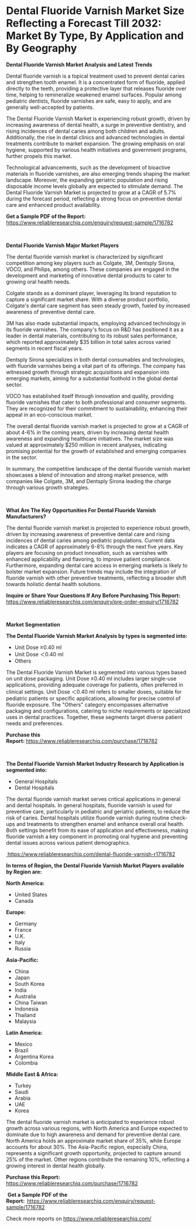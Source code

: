 <p><h1>Dental Fluoride Varnish Market Size Reflecting a Forecast Till 2032: Market By Type, By Application and By Geography</h1></p><p><strong>Dental Fluoride Varnish Market Analysis and Latest Trends</strong></p>
<p><p>Dental fluoride varnish is a topical treatment used to prevent dental caries and strengthen tooth enamel. It is a concentrated form of fluoride, applied directly to the teeth, providing a protective layer that releases fluoride over time, helping to remineralize weakened enamel surfaces. Popular among pediatric dentists, fluoride varnishes are safe, easy to apply, and are generally well-accepted by patients.</p><p>The Dental Fluoride Varnish Market is experiencing robust growth, driven by increasing awareness of dental health, a surge in preventive dentistry, and rising incidences of dental caries among both children and adults. Additionally, the rise in dental clinics and advanced technologies in dental treatments contribute to market expansion. The growing emphasis on oral hygiene, supported by various health initiatives and government programs, further propels this market.</p><p>Technological advancements, such as the development of bioactive materials in fluoride varnishes, are also emerging trends shaping the market landscape. Moreover, the expanding geriatric population and rising disposable income levels globally are expected to stimulate demand. The Dental Fluoride Varnish Market is projected to grow at a CAGR of 5.7% during the forecast period, reflecting a strong focus on preventive dental care and enhanced product availability.</p></p>
<p><strong>Get a Sample PDF of the Report:&nbsp;</strong> <a href="https://www.reliableresearchiq.com/enquiry/request-sample/1716782?utm_campaign=2291&utm_medium=2&utm_source=Github&utm_content=ia&utm_term=25032025&utm_id=dental-fluoride-varnish">https://www.reliableresearchiq.com/enquiry/request-sample/1716782</a></p>
<p>&nbsp;</p>
<p><strong>Dental Fluoride Varnish Major Market Players</strong></p>
<p><p>The dental fluoride varnish market is characterized by significant competition among key players such as Colgate, 3M, Dentsply Sirona, VOCO, and Philips, among others. These companies are engaged in the development and marketing of innovative dental products to cater to growing oral health needs.</p><p>Colgate stands as a dominant player, leveraging its brand reputation to capture a significant market share. With a diverse product portfolio, Colgate's dental care segment has seen steady growth, fueled by increased awareness of preventive dental care. </p><p>3M has also made substantial impacts, employing advanced technology in its fluoride varnishes. The company's focus on R&D has positioned it as a leader in dental materials, contributing to its robust sales performance, which reported approximately $35 billion in total sales across varied segments in recent fiscal years.</p><p>Dentsply Sirona specializes in both dental consumables and technologies, with fluoride varnishes being a vital part of its offerings. The company has witnessed growth through strategic acquisitions and expansion into emerging markets, aiming for a substantial foothold in the global dental sector.</p><p>VOCO has established itself through innovation and quality, providing fluoride varnishes that cater to both professional and consumer segments. They are recognized for their commitment to sustainability, enhancing their appeal in an eco-conscious market.</p><p>The overall dental fluoride varnish market is projected to grow at a CAGR of about 4-6% in the coming years, driven by increasing dental health awareness and expanding healthcare initiatives. The market size was valued at approximately $250 million in recent analyses, indicating promising potential for the growth of established and emerging companies in the sector.</p><p>In summary, the competitive landscape of the dental fluoride varnish market showcases a blend of innovation and strong market presence, with companies like Colgate, 3M, and Dentsply Sirona leading the charge through various growth strategies.</p></p>
<p>&nbsp;</p>
<p><strong>What Are The Key Opportunities For Dental Fluoride Varnish Manufacturers?</strong></p>
<p><p>The dental fluoride varnish market is projected to experience robust growth, driven by increasing awareness of preventive dental care and rising incidences of dental caries among pediatric populations. Current data indicates a CAGR of approximately 6-8% through the next five years. Key players are focusing on product innovation, such as varnishes with enhanced applicability and flavoring, to improve patient compliance. Furthermore, expanding dental care access in emerging markets is likely to bolster market expansion. Future trends may include the integration of fluoride varnish with other preventive treatments, reflecting a broader shift towards holistic dental health solutions.</p></p>
<p><strong>Inquire or Share Your Questions If Any Before Purchasing This Report:</strong> <a href="https://www.reliableresearchiq.com/enquiry/pre-order-enquiry/1716782?utm_campaign=2291&utm_medium=2&utm_source=Github&utm_content=ia&utm_term=25032025&utm_id=dental-fluoride-varnish">https://www.reliableresearchiq.com/enquiry/pre-order-enquiry/1716782</a></p>
<p>&nbsp;</p>
<p><strong>Market Segmentation</strong></p>
<p><strong>The Dental Fluoride Varnish Market Analysis by types is segmented into:</strong></p>
<p><ul><li>Unit Dose ≥0.40 ml</li><li>Unit Dose ＜0.40 ml</li><li>Others</li></ul></p>
<p><p>The Dental Fluoride Varnish Market is segmented into various types based on unit dose packaging. Unit Dose ≥0.40 ml includes larger single-use applications, providing adequate coverage for patients, often preferred in clinical settings. Unit Dose ＜0.40 ml refers to smaller doses, suitable for pediatric patients or specific applications, allowing for precise control of fluoride exposure. The "Others" category encompasses alternative packaging and configurations, catering to niche requirements or specialized uses in dental practices. Together, these segments target diverse patient needs and preferences.</p></p>
<p><strong>Purchase this Report:&nbsp;</strong><a href="https://www.reliableresearchiq.com/purchase/1716782?utm_campaign=2291&utm_medium=2&utm_source=Github&utm_content=ia&utm_term=25032025&utm_id=dental-fluoride-varnish">https://www.reliableresearchiq.com/purchase/1716782</a></p>
<p>&nbsp;</p>
<p><strong>The Dental Fluoride Varnish Market Industry Research by Application is segmented into:</strong></p>
<p><ul><li>General Hospitals</li><li>Dental Hospitals</li></ul></p>
<p><p>The dental fluoride varnish market serves critical applications in general and dental hospitals. In general hospitals, fluoride varnish is used for preventive care, particularly in pediatric and geriatric patients, to reduce the risk of caries. Dental hospitals utilize fluoride varnish during routine check-ups and treatments to strengthen enamel and enhance overall oral health. Both settings benefit from its ease of application and effectiveness, making fluoride varnish a key component in promoting oral hygiene and preventing dental issues across various patient demographics.</p></p>
<p><a href="https://www.reliableresearchiq.com/dental-fluoride-varnish-r1716782?utm_campaign=2291&utm_medium=2&utm_source=Github&utm_content=ia&utm_term=25032025&utm_id=dental-fluoride-varnish">&nbsp;https://www.reliableresearchiq.com/dental-fluoride-varnish-r1716782</a></p>
<p><strong>In terms of Region, the Dental Fluoride Varnish Market Players available by Region are:</strong></p>
<p>
    <p> <strong> North America: </strong>
        <ul>
            <li>United States</li>
            <li>Canada</li>
        </ul>
        </p> 
    <p> <strong> Europe: </strong>
        <ul>
            <li>Germany</li>
            <li>France</li>
            <li>U.K.</li>
            <li>Italy</li>
            <li>Russia</li>
        </ul>
        </p> 
    <p> <strong> Asia-Pacific: </strong>
        <ul>
            <li>China</li>
            <li>Japan</li>
            <li>South Korea</li>
            <li>India</li>
            <li>Australia</li>
            <li>China Taiwan</li>
            <li>Indonesia</li>
            <li>Thailand</li>
            <li>Malaysia</li>
        </ul>
        </p> 
    <p> <strong> Latin America: </strong>
        <ul>
            <li>Mexico</li>
            <li>Brazil</li>
            <li>Argentina Korea</li>
            <li>Colombia</li>
        </ul>
        </p> 
    <p> <strong> Middle East & Africa: </strong>
        <ul>
            <li>Turkey</li>
            <li>Saudi</li>
            <li>Arabia</li>
            <li>UAE</li>
            <li>Korea</li>
        </ul>
    </p>
    </p>
<p><p>The dental fluoride varnish market is anticipated to experience robust growth across various regions, with North America and Europe expected to dominate due to high awareness and demand for preventive dental care. North America holds an approximate market share of 35%, while Europe accounts for about 30%. The Asia-Pacific region, especially China, represents a significant growth opportunity, projected to capture around 25% of the market. Other regions contribute the remaining 10%, reflecting a growing interest in dental health globally.</p></p>
<p><strong>Purchase this Report: </strong><a href="https://www.reliableresearchiq.com/purchase/1716782?utm_campaign=2291&utm_medium=2&utm_source=Github&utm_content=ia&utm_term=25032025&utm_id=dental-fluoride-varnish">https://www.reliableresearchiq.com/purchase/1716782</a></p>
<p>&nbsp;<strong>Get a Sample PDF of the Report:&nbsp;&nbsp;</strong><a href="https://www.reliableresearchiq.com/enquiry/request-sample/1716782?utm_campaign=2291&utm_medium=2&utm_source=Github&utm_content=ia&utm_term=25032025&utm_id=dental-fluoride-varnish">https://www.reliableresearchiq.com/enquiry/request-sample/1716782</a></p>
<p><strong></strong></p>
<p>Check more reports on <a href="https://www.reliableresearchiq.com/?utm_campaign=2291&utm_medium=2&utm_source=Github&utm_content=ia&utm_term=25032025&utm_id=dental-fluoride-varnish">https://www.reliableresearchiq.com/</a></p>